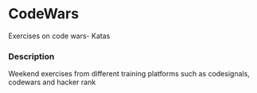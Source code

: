 # CodeWars
Exercises on code wars- Katas

### Description
Weekend exercises from different training platforms such as codesignals, codewars and hacker rank
